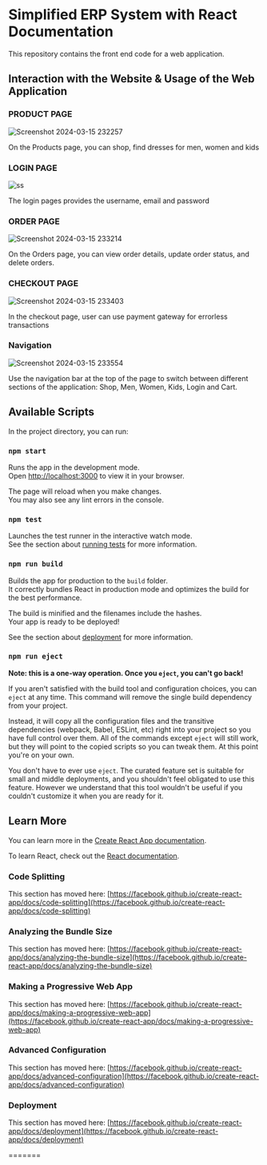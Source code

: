 # Simplified ERP System with React Documentation

This repository contains the front end code for a web application.

## Interaction with the Website & Usage of the Web Application

### PRODUCT PAGE

![Screenshot 2024-03-15 232257](https://github.com/SwarupKMondal/ERP-System/assets/96918030/0f94bef9-ecbd-42bf-bcd3-a4d254d7bcbb)

On the Products page, you can shop, find dresses for men, women and kids

### LOGIN PAGE

![ss](https://github.com/SwarupKMondal/ERP-System/assets/96918030/0cef4620-465c-4f56-8ba5-9a49e5c264a1)

The login pages provides the username, email and password

### ORDER PAGE

![Screenshot 2024-03-15 233214](https://github.com/SwarupKMondal/ERP-System/assets/96918030/5eb12e41-7916-40dd-a5b9-faf13cdf9f9a)

On the Orders page, you can view order details, update order status, and delete orders.

### CHECKOUT PAGE

![Screenshot 2024-03-15 233403](https://github.com/SwarupKMondal/ERP-System/assets/96918030/ec946972-48b6-4b41-940a-1d97ec0b09fa)

In the checkout page, user can use payment gateway for errorless transactions

### Navigation

![Screenshot 2024-03-15 233554](https://github.com/SwarupKMondal/ERP-System/assets/96918030/0aad732e-eb09-4c98-8f22-eddbece70500)

Use the navigation bar at the top of the page to switch between different sections of the application: Shop, Men, Women, Kids, Login and Cart.

## Available Scripts

In the project directory, you can run:

### `npm start`

Runs the app in the development mode.\
Open [http://localhost:3000](http://localhost:3000) to view it in your browser.

The page will reload when you make changes.\
You may also see any lint errors in the console.

### `npm test`

Launches the test runner in the interactive watch mode.\
See the section about [running tests](https://facebook.github.io/create-react-app/docs/running-tests) for more information.

### `npm run build`

Builds the app for production to the `build` folder.\
It correctly bundles React in production mode and optimizes the build for the best performance.

The build is minified and the filenames include the hashes.\
Your app is ready to be deployed!

See the section about [deployment](https://facebook.github.io/create-react-app/docs/deployment) for more information.

### `npm run eject`

**Note: this is a one-way operation. Once you `eject`, you can't go back!**

If you aren't satisfied with the build tool and configuration choices, you can `eject` at any time. This command will remove the single build dependency from your project.

Instead, it will copy all the configuration files and the transitive dependencies (webpack, Babel, ESLint, etc) right into your project so you have full control over them. All of the commands except `eject` will still work, but they will point to the copied scripts so you can tweak them. At this point you're on your own.

You don't have to ever use `eject`. The curated feature set is suitable for small and middle deployments, and you shouldn't feel obligated to use this feature. However we understand that this tool wouldn't be useful if you couldn't customize it when you are ready for it.

## Learn More

You can learn more in the [Create React App documentation](https://facebook.github.io/create-react-app/docs/getting-started).

To learn React, check out the [React documentation](https://reactjs.org/).

### Code Splitting

This section has moved here: [https://facebook.github.io/create-react-app/docs/code-splitting](https://facebook.github.io/create-react-app/docs/code-splitting)

### Analyzing the Bundle Size

This section has moved here: [https://facebook.github.io/create-react-app/docs/analyzing-the-bundle-size](https://facebook.github.io/create-react-app/docs/analyzing-the-bundle-size)

### Making a Progressive Web App

This section has moved here: [https://facebook.github.io/create-react-app/docs/making-a-progressive-web-app](https://facebook.github.io/create-react-app/docs/making-a-progressive-web-app)

### Advanced Configuration

This section has moved here: [https://facebook.github.io/create-react-app/docs/advanced-configuration](https://facebook.github.io/create-react-app/docs/advanced-configuration)

### Deployment

This section has moved here: [https://facebook.github.io/create-react-app/docs/deployment](https://facebook.github.io/create-react-app/docs/deployment)

=======


